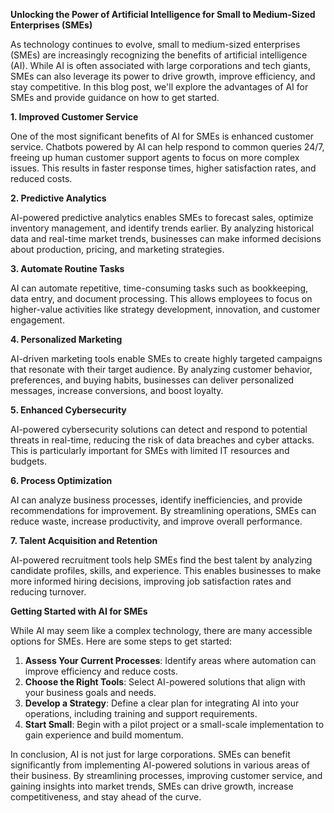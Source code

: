 **Unlocking the Power of Artificial Intelligence for Small to Medium-Sized Enterprises (SMEs)**

As technology continues to evolve, small to medium-sized enterprises (SMEs) are increasingly recognizing the benefits of artificial intelligence (AI). While AI is often associated with large corporations and tech giants, SMEs can also leverage its power to drive growth, improve efficiency, and stay competitive. In this blog post, we'll explore the advantages of AI for SMEs and provide guidance on how to get started.

**1. Improved Customer Service**

One of the most significant benefits of AI for SMEs is enhanced customer service. Chatbots powered by AI can help respond to common queries 24/7, freeing up human customer support agents to focus on more complex issues. This results in faster response times, higher satisfaction rates, and reduced costs.

**2. Predictive Analytics**

AI-powered predictive analytics enables SMEs to forecast sales, optimize inventory management, and identify trends earlier. By analyzing historical data and real-time market trends, businesses can make informed decisions about production, pricing, and marketing strategies.

**3. Automate Routine Tasks**

AI can automate repetitive, time-consuming tasks such as bookkeeping, data entry, and document processing. This allows employees to focus on higher-value activities like strategy development, innovation, and customer engagement.

**4. Personalized Marketing**

AI-driven marketing tools enable SMEs to create highly targeted campaigns that resonate with their target audience. By analyzing customer behavior, preferences, and buying habits, businesses can deliver personalized messages, increase conversions, and boost loyalty.

**5. Enhanced Cybersecurity**

AI-powered cybersecurity solutions can detect and respond to potential threats in real-time, reducing the risk of data breaches and cyber attacks. This is particularly important for SMEs with limited IT resources and budgets.

**6. Process Optimization**

AI can analyze business processes, identify inefficiencies, and provide recommendations for improvement. By streamlining operations, SMEs can reduce waste, increase productivity, and improve overall performance.

**7. Talent Acquisition and Retention**

AI-powered recruitment tools help SMEs find the best talent by analyzing candidate profiles, skills, and experience. This enables businesses to make more informed hiring decisions, improving job satisfaction rates and reducing turnover.

**Getting Started with AI for SMEs**

While AI may seem like a complex technology, there are many accessible options for SMEs. Here are some steps to get started:

1. **Assess Your Current Processes**: Identify areas where automation can improve efficiency and reduce costs.
2. **Choose the Right Tools**: Select AI-powered solutions that align with your business goals and needs.
3. **Develop a Strategy**: Define a clear plan for integrating AI into your operations, including training and support requirements.
4. **Start Small**: Begin with a pilot project or a small-scale implementation to gain experience and build momentum.

In conclusion, AI is not just for large corporations. SMEs can benefit significantly from implementing AI-powered solutions in various areas of their business. By streamlining processes, improving customer service, and gaining insights into market trends, SMEs can drive growth, increase competitiveness, and stay ahead of the curve.